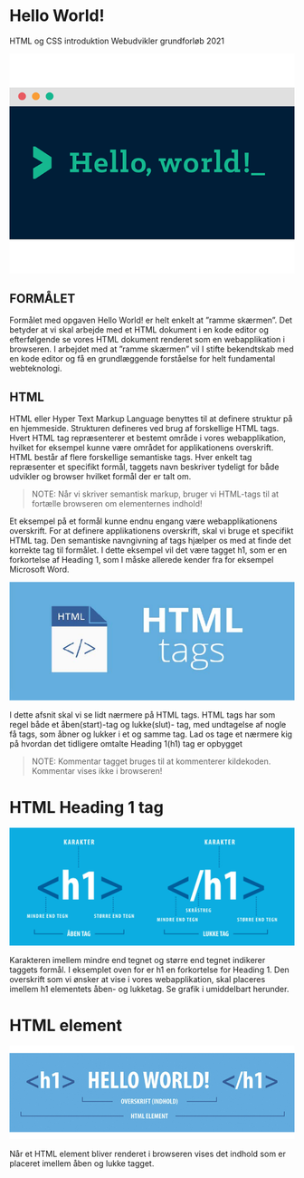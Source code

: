 # Hello World!
HTML og CSS introduktion Webudvikler grundforløb 2021
<p align="center">
  <img src="https://github.com/rts-cmk-opgaver/HelloWorld/blob/main/Media/0_4ty0Adbdg4dsVBo3.png" /><br>
</p>

## FORMÅLET
Formålet med opgaven Hello World! er helt enkelt at ”ramme
skærmen”. Det betyder at vi skal arbejde med et HTML dokument
i en kode editor og efterfølgende se vores HTML dokument
renderet som en webapplikation i browseren. I arbejdet med at
”ramme skærmen” vil I stifte bekendtskab med en kode editor og
få en grundlæggende forståelse for helt fundamental webteknologi.

## HTML
HTML eller Hyper Text Markup Language benyttes til at definere
struktur på en hjemmeside. Strukturen defineres ved brug af
forskellige HTML tags. Hvert HTML tag repræsenterer et bestemt
område i vores webapplikation, hvilket for eksempel kunne være
området for applikationens overskrift.
HTML består af flere forskellige semantiske tags. Hver enkelt tag
repræsenter et specifikt formål, taggets navn beskriver tydeligt for
både udvikler og browser hvilket formål der er talt om.

> NOTE: Når vi skriver semantisk markup, bruger vi HTML-tags til at fortælle browseren om elementernes indhold!

Et eksempel på et formål kunne endnu engang være
webapplikationens overskrift. For at definere applikationens
overskrift, skal vi bruge et specifikt HTML tag. Den semantiske
navngivning af tags hjælper os med at finde det korrekte tag til
formålet. I dette eksempel vil det være tagget h1, som er en
forkortelse af Heading 1, som I måske allerede kender fra for
eksempel Microsoft Word.

<p align="center">
  <img src="https://github.com/rts-cmk-opgaver/HelloWorld/blob/main/Media/HTMLTags.jpg" /><br>
</p>

I dette afsnit skal vi se lidt nærmere på HTML tags.
HTML tags har som regel både et åben(start)-tag og lukke(slut)-
tag, med undtagelse af nogle få tags, som åbner og lukker i et og
samme tag.
Lad os tage et nærmere kig på hvordan det tidligere omtalte
Heading 1(h1) tag er opbygget

> NOTE: <!-- … --> Kommentar tagget bruges til at kommenterer kildekoden. Kommentar vises ikke i browseren!

# HTML Heading 1 tag

<p align="center">
  <img src="https://github.com/rts-cmk-opgaver/HelloWorld/blob/main/Media/Heading.jpg" /><br>
</p>

Karakteren imellem mindre end tegnet og større end tegnet
indikerer taggets formål. I eksemplet oven for er h1 en forkortelse
for Heading 1. Den overskrift som vi ønsker at vise i vores
webapplikation, skal placeres imellem h1 elementets åben- og
lukketag. Se grafik i umiddelbart herunder.

# HTML element

<p align="center">
  <img src="https://github.com/rts-cmk-opgaver/HelloWorld/blob/main/Media/HTMLElement.jpg" /><br>
</p>

Når et HTML element bliver renderet i browseren vises det
indhold som er placeret imellem åben og lukke tagget.
